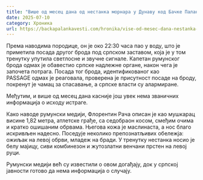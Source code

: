 ```yaml
---
title: "Више од месец дана од нестанка морнара у Дунаву код Бачке Паланке"
date: 2025-07-10
category: Хроника
url: https://backapalankavesti.com/hronika/vise-od-mesec-dana-nestanka-mornara-u-dunavu-kod-backe-palanke/
---
```


Према наводима породице, он је око 22:30 часа пао у воду, што је приметила посада другог брода под српском заставом, која је у том тренутку упутила светлосне и звучне сигнале. Капетан румунског брода одмах је обавестио српске надлежне органе, након чега је започета потрага. Посада тог брода, идентификованог као PASSAGE одмах је реаговала, проверена је присутност посаде на броду, покренут је чамац за спасавање, а српске власти су алармиране.

Међутим, и више од месец дана касније још увек нема званичних информација о исходу истраге.

Како наводе румунски медији, Флорентин Рача описан је као мушкарац висине 1,82 метра, атлетске грађе, са седобраон косом, смеђим очима и кратко ошишаним обрвама. Његова кожа је маслинаста, а нос благо искривљен надесно. Поседује неколико препознатљивих обележја: ожиљак на левој обрви, младеж на бради. У тренутку нестанка носио је белу мајицу, сиви комбинезон и жутозлатни венчани прстен на левој руци.

Румунски медији већ су известили о овом догађају, док у српској јавности готово да нема информација о случају.
